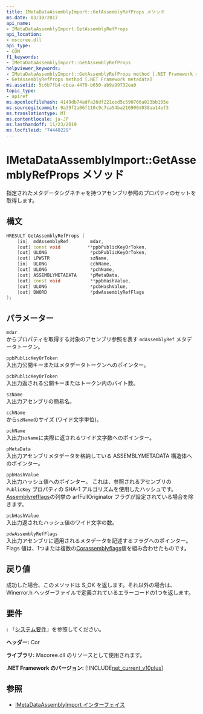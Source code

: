 ```yaml
---
title: IMetaDataAssemblyImport::GetAssemblyRefProps メソッド
ms.date: 03/30/2017
api_name:
- IMetaDataAssemblyImport.GetAssemblyRefProps
api_location:
- mscoree.dll
api_type:
- COM
f1_keywords:
- IMetaDataAssemblyImport::GetAssemblyRefProps
helpviewer_keywords:
- IMetaDataAssemblyImport::GetAssemblyRefProps method [.NET Framework metadata]
- GetAssemblyRefProps method [.NET Framework metadata]
ms.assetid: 5c6b7fb4-cbca-4479-b650-ab9a99732ea0
topic_type:
- apiref
ms.openlocfilehash: 4149db74adfa26df221eed5c590766a023bb105e
ms.sourcegitcommit: 9a39f2a06f110c9c7ca54ba216900d038aa14ef3
ms.translationtype: MT
ms.contentlocale: ja-JP
ms.lasthandoff: 11/23/2019
ms.locfileid: "74448229"
---
```

# <a name="imetadataassemblyimportgetassemblyrefprops-method"></a>IMetaDataAssemblyImport::GetAssemblyRefProps メソッド
指定されたメタデータシグネチャを持つアセンブリ参照のプロパティのセットを取得します。  
  
## <a name="syntax"></a>構文  
  
```cpp  
HRESULT GetAssemblyRefProps (  
    [in]  mdAssemblyRef        mdar,   
    [out] const void          **ppbPublicKeyOrToken,   
    [out] ULONG                *pcbPublicKeyOrToken,   
    [out] LPWSTR               szName,   
    [in]  ULONG                cchName,   
    [out] ULONG                *pchName,   
    [out] ASSEMBLYMETADATA     *pMetaData,   
    [out] const void           **ppbHashValue,   
    [out] ULONG                *pcbHashValue,   
    [out] DWORD                *pdwAssemblyRefFlags  
);  
```  
  
## <a name="parameters"></a>パラメーター  
 `mdar`  
 からプロパティを取得する対象のアセンブリ参照を表す `mdAssemblyRef` メタデータトークン。  
  
 `ppbPublicKeyOrToken`  
 入出力公開キーまたはメタデータトークンへのポインター。  
  
 `pcbPublicKeyOrToken`  
 入出力返される公開キーまたはトークン内のバイト数。  
  
 `szName`  
 入出力アセンブリの簡易名。  
  
 `cchName`  
 から`szName`のサイズ (ワイド文字単位)。  
  
 `pchName`  
 入出力`szName`に実際に返されるワイド文字数へのポインター。  
  
 `pMetaData`  
 入出力アセンブリメタデータを格納している ASSEMBLYMETADATA 構造体へのポインター。  
  
 `ppbHashValue`  
 入出力ハッシュ値へのポインター。 これは、参照されるアセンブリの `PublicKey` プロパティの SHA-1 アルゴリズムを使用したハッシュです。 [Assemblyrefflags](../../../../docs/framework/unmanaged-api/metadata/assemblyrefflags-enumeration.md)の列挙の arfFullOriginator フラグが設定されている場合を除きます。  
  
 `pcbHashValue`  
 入出力返されたハッシュ値のワイド文字の数。  
  
 `pdwAssemblyRefFlags`  
 入出力アセンブリに適用されるメタデータを記述するフラグへのポインター。 Flags 値は、1つまたは複数の[Corassemblyflags](../../../../docs/framework/unmanaged-api/metadata/corassemblyflags-enumeration.md)値を組み合わせたものです。  
  
## <a name="return-value"></a>戻り値  
 成功した場合、このメソッドは S_OK を返します。それ以外の場合は、Winerror.h ヘッダーファイルで定義されているエラーコードの1つを返します。  
  
## <a name="requirements"></a>要件  
 **:** 「[システム要件](../../../../docs/framework/get-started/system-requirements.md)」を参照してください。  
  
 **ヘッダー:** Cor  
  
 **ライブラリ:** Mscoree.dll のリソースとして使用されます。  
  
 **.NET Framework のバージョン:** [!INCLUDE[net_current_v10plus](../../../../includes/net-current-v10plus-md.md)]  
  
## <a name="see-also"></a>参照

- [IMetaDataAssemblyImport インターフェイス](../../../../docs/framework/unmanaged-api/metadata/imetadataassemblyimport-interface.md)
